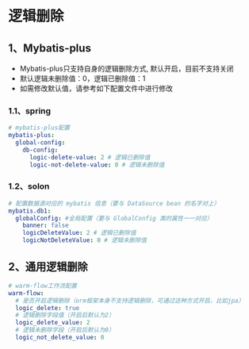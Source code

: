 # 逻辑删除

## 1、Mybatis-plus
- Mybatis-plus只支持自身的逻辑删除方式, 默认开启，目前不支持关闭
- 默认逻辑未删除值：0，逻辑已删除值：1
- 如需修改默认值，请参考如下配置文件中进行修改  

### 1.1、spring
```yml
# mybatis-plus配置
mybatis-plus:
  global-config:
    db-config:
      logic-delete-value: 2 # 逻辑已删除值
      logic-not-delete-value: 0 # 逻辑未删除值
```

### 1.2、solon

```yaml
# 配置数据源对应的 mybatis 信息（要与 DataSource bean 的名字对上）
mybatis.db1:
  globalConfig: #全局配置（要与 GlobalConfig 类的属性一一对应）
    banner: false
    logicDeleteValue: 2 # 逻辑已删除值
    logicNotDeleteValue: 0 # 逻辑未删除值
```

## 2、通用逻辑删除

```yaml
# warm-flow工作流配置
warm-flow:
  # 是否开启逻辑删除（orm框架本身不支持逻辑删除，可通过这种方式开启，比如jpa）
  logic_delete: true
  # 逻辑删除字段值（开启后默认为2）
  logic_delete_value: 2
  # 逻辑未删除字段（开启后默认为0）
  logic_not_delete_value: 0
```